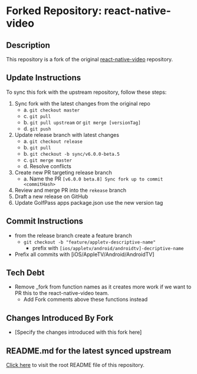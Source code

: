 # Forked Repository: react-native-video

## Description
This repository is a fork of the original [react-native-video](https://github.com/react-native-video/react-native-video) repository. 

## Update Instructions
To sync this fork with the upstream repository, follow these steps:
1. Sync fork with the latest changes from the original repo
    - a. `git checkout master`
    - c. `git pull`
    - b. `git pull upstream` or `git merge [versionTag]`
    - d. `git push`
2. Update release branch with latest changes
    - a. `git checkout release`
    - b. `git pull`
    - b. `git checkout -b sync/v6.0.0-beta.5`
    - c. `git merge master`
    - d. Resolve conflicts
3. Create new PR targeting release branch
    - a. Name the PR `[v6.0.0 beta.8] Sync fork up to commit <commitHash>`
4. Review and merge PR into the `rekease` branch
5. Draft a new release on GitHub
6. Update GolfPass apps package.json use the new version tag

## Commit Instructions
- from the release branch create a feature branch
   - `git checkout -b "feature/appletv-descriptive-name"`
       - prefix with `[ios/appletv/android/androidtv]-decriptive-name`
- Prefix all commits with [iOS/AppleTV/Android/AndroidTV]

## Tech Debt
- Remove _fork from function names as it creates more work if we want to PR this to the react-native-video team.
   -  Add Fork comments above these functions instead

## Changes Introduced By Fork
- [Specify the changes introduced with this fork here]

## README.md for the latest synced upstream
[Click here](/README.md) to visit the root README file of this repository.
